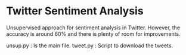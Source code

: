 # Twitter Sentiment Analysis

Unsupervised approach for sentiment analysis in Twitter. However, the accuracy is around 60% and there is plenty of room for improvements.

unsup.py  : Is the main file.
tweet.py  : Script to download the tweets.
